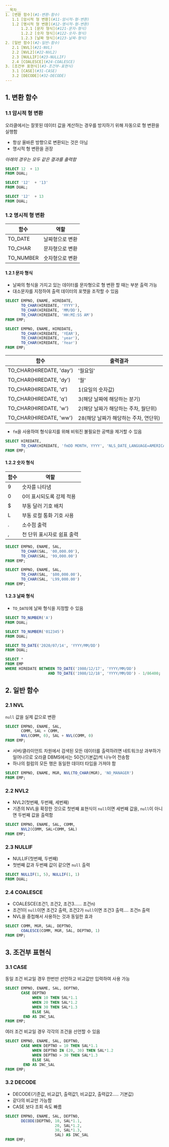 ```yaml
---
__목차__  
1. [변환 함수](#1-변환-함수)  
   1.1 [암시적 형 변환](#11-암시적-형-변환)  
   1.2 [명시적 형 변환](#12-명시적-형-변환)  
       1.2.1 [문자 형식](#121-문자-형식)  
       1.2.2 [숫자 형식](#122-숫자-형식)  
       1.2.3 [날짜 형식](#123-날짜-형식)  
2. [일반 함수](#2-일반-함수)  
   2.1 [NVL](#21-NVL)  
   2.2 [NVL2](#22-NVL2)  
   2.3 [NULLIF](#23-NULLIF)  
   2.4 [COALESCE](#24-COALESCE)  
3. [조건부 표현식](#3-조건부-표현식)  
   3.1 [CASE](#31-CASE)  
   3.2 [DECODE](#32-DECODE)
---
```


## 1. 변환 함수
### 1.1 암시적 형 변환
오라클에서는 잘못된 데이터 값을 계산하는 경우를 방지하기 위해 자동으로 형 변환을 실행함
* 항상 올바른 방향으로 변환되는 것은 아님
* 명시적 형 변환을 권장

_아래의 경우는 모두 같은 결과를 출력함_
```SQL
SELECT 12  + 13
FROM DUAL;

SELECT '12'  + '13'
FROM DUAL;

SELECT '12'  + 13
FROM DUAL;
```

### 1.2 명시적 형 변환
| 함수 | 역할 |
|---|---|
| TO_DATE | 날짜형으로 변환 |
| TO_CHAR | 문자형으로 변환 |
| TO_NUMBER | 숫자형으로 변환 |


#### 1.2.1 문자 형식
* 날짜의 형식을 가지고 있는 데이터를 문자형으로 형 변환 할 때는 부분 출력 가능
* 대소문자를 지정하여 출력 데이터의 포맷을 조작할 수 있음
```SQL
SELECT EMPNO, ENAME, HIREDATE,
       TO_CHAR(HIREDATE, 'YYYY'),
       TO_CHAR(HIREDATE, 'MM/DD'),
       TO_CHAR(HIREDATE, 'HH:MI:SS AM')
FROM EMP;

SELECT EMPNO, ENAME, HIREDATE,
       TO_CHAR(HIREDATE, 'YEAR'),
       TO_CHAR(HIREDATE, 'year'),
       TO_CHAR(HIREDATE, 'Year')
FROM EMP;
```

| 함수 | 출력결과 |
|---|---|
| TO_CHAR(HIREDATE, 'day') | '월요일' |
| TO_CHAR(HIREDATE, 'dy') | '월' |
| TO_CHAR(HIREDATE, 'd') | 1(요일의 숫자값) |
| TO_CHAR(HIREDATE, 'q') | 3(해당 날짜에 해당하는 분기)|
| TO_CHAR(HIREDATE, 'w') | 2(해당 날짜가 해당하는 주차, 월단위) |
| TO_CHAR(HIREDATE, 'ww') | 28(해당 날짜가 해당하는 주차, 연단위) |

* ```fm```을 사용하여 형식유지를 위해 비워진 불필요한 공백을 제거할 수 있음
```SQL
SELECT HIREDATE, 
       TO_CHAR(HIREDATE, 'fmDD MONTH, YYYY', 'NLS_DATE_LANGUAGE=AMERICAN') 
FROM EMP; 
```

#### 1.2.2 숫자 형식
| 함수 | 역할 |
|---|---|
| 9 | 숫자를 나타냄 |
| 0 | 0이 표시되도록 강제 적용 |
| $ | 부동 달러 기호 배치 |
| L | 부동 로컬 통화 기호 사용 |
| . | 소수점 출력 |
| , | 천 단위 표시자로 쉼표 출력 |

```SQL
SELECT EMPNO, ENAME, SAL,
       TO_CHAR(SAL, '00,000.00'),
       TO_CHAR(SAL, '99,000.00')
FROM EMP;

SELECT EMPNO, ENAME, SAL,
       TO_CHAR(SAL, '$00,000.00'),
       TO_CHAR(SAL, 'L99,000.00')
FROM EMP;
```

#### 1.2.3 날짜 형식
* ```TO_DATE```에 날짜 형식을 지정할 수 있음
```SQL
SELECT TO_NUMBER('A')
FROM DUAL; 

SELECT TO_NUMBER('012345')
FROM DUAL; 

SELECT TO_DATE('2020/07/14', 'YYYY/MM/DD')
FROM DUAL;

SELECT *
FROM EMP
WHERE HIREDATE BETWEEN TO_DATE('1980/12/17', 'YYYY/MM/DD')
                   AND TO_DATE('1980/12/18', 'YYYY/MM/DD') - 1/86400;
```

## 2. 일반 함수
### 2.1 NVL
```null``` 값을 실제 값으로 변환
```SQL
SELECT EMPNO, ENAME, SAL,
       COMM, SAL + COMM,
       NVL(COMM, 0), SAL + NVL(COMM, 0)
FROM EMP;
```

* 서버/클라이언트 차원에서 검색된 모든 데이터를 출력하려면 네트워크상 과부하가 일어나므로 오라클 DBMS에서는 50건(기본값)씩 나누어 전송함
* 하나의 컬럼의 모든 행은 동일한 데이터 타입을 가져야 함
```SQL
SELECT EMPNO, ENAME, MGR, NVL(TO_CHAR(MGR), 'NO_MANAGER')
FROM EMP;
```

### 2.2 NVL2
* NVL2(첫번째, 두번째, 세번째)
* 기존의 NVL을 확장한 것으로 첫번째 표현식이 ```null```이면 세번째 값을, ```null```이 아니면 두번째 값을 출력함
```SQL
SELECT EMPNO, ENAME, SAL, COMM,
       NVL2(COMM, SAL+COMM, SAL)
FROM EMP;
```

### 2.3 NULLIF
* NULLIF(첫번째, 두번째)
* 첫번째 값과 두번째 값이 같으면 ```null``` 출력
```SQL
SELECT NULLIF(1, 5), NULLIF(1, 1)
FROM DUAL;
```

### 2.4 COALESCE
* COALESCE(조건1, 조건2, 조건3...... 조건n)
* 조건1이 ```null```이면 조건2 출력, 조건2가 ```null```이면 조건3 출력.... 조건n 출력
* NVL을 중첩해서 사용하는 것과 동일한 효과
```SQL
SELECT COMM, MGR, SAL, DEPTNO, 
       COALESCE(COMM, MGR, SAL, DEPTNO, 1) 
FROM EMP;
```

## 3. 조건부 표현식
### 3.1 CASE
동일 조건 비교일 경우 한번만 선언하고 비교값만 입력하여 사용 가능
```SQL
SELECT EMPNO, ENAME, SAL, DEPTNO,
       CASE DEPTNO
            WHEN 10 THEN SAL*1.1
            WHEN 20 THEN SAL*1.2
            WHEN 30 THEN SAL*1.3
            ELSE SAL
        END AS INC_SAL
FROM EMP;
```

여러 조건 비교일 경우 각각의 조건을 선언할 수 있음
```SQL
SELECT EMPNO, ENAME, SAL, DEPTNO,
       CASE WHEN DEPTNO = 10 THEN SAL*1.1
            WHEN DEPTNO IN (20, 30) THEN SAL*1.2
            WHEN DEPTNO > 30 THEN SAL*1.3
            ELSE SAL
        END AS INC_SAL
FROM EMP;
```

### 3.2 DECODE
* DECODE(기준값, 비교값1, 출력값1, 비교값2, 출력값2..... 기본값)
* 같다의 비교만 가능함
* CASE 보다 조회 속도 빠름
```SQL
SELECT EMPNO, ENAME, SAL, DEPTNO,
       DECODE(DEPTNO, 10, SAL*1.1,
                      20, SAL*1.2,
                      30, SAL*1.3,
                      SAL) AS INC_SAL
FROM EMP;
```

